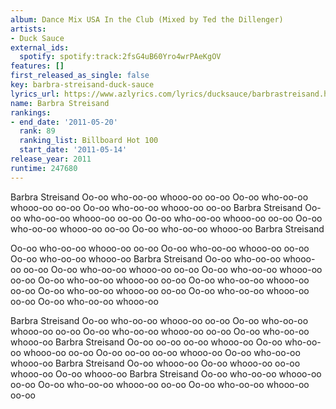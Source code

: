 ```yaml
---
album: Dance Mix USA In the Club (Mixed by Ted the Dillenger)
artists:
- Duck Sauce
external_ids:
  spotify: spotify:track:2fsG4uB60Yro4wrPAeKgOV
features: []
first_released_as_single: false
key: barbra-streisand-duck-sauce
lyrics_url: https://www.azlyrics.com/lyrics/ducksauce/barbrastreisand.html
name: Barbra Streisand
rankings:
- end_date: '2011-05-20'
  rank: 89
  ranking_list: Billboard Hot 100
  start_date: '2011-05-14'
release_year: 2011
runtime: 247680
---
```

Barbra Streisand
Oo-oo who-oo-oo whooo-oo oo-oo
Oo-oo who-oo-oo whooo-oo oo-oo
Oo-oo who-oo-oo whooo-oo oo-oo
Barbra Streisand
Oo-oo who-oo-oo whooo-oo oo-oo
Oo-oo who-oo-oo whooo-oo oo-oo
Oo-oo who-oo-oo whooo-oo oo-oo
Oo-oo who-oo-oo whooo-oo
Barbra Streisand

Oo-oo who-oo-oo whooo-oo oo-oo
Oo-oo who-oo-oo whooo-oo oo-oo
Oo-oo who-oo-oo whooo-oo
Barbra Streisand
Oo-oo who-oo-oo whooo-oo oo-oo
Oo-oo who-oo-oo whooo-oo oo-oo
Oo-oo who-oo-oo whooo-oo oo-oo
Oo-oo who-oo-oo whooo-oo oo-oo
Oo-oo who-oo-oo whooo-oo oo-oo
Oo-oo who-oo-oo whooo-oo oo-oo
Oo-oo who-oo-oo whooo-oo oo-oo
Oo-oo who-oo-oo whooo-oo

Barbra Streisand
Oo-oo who-oo-oo whooo-oo oo-oo
Oo-oo who-oo-oo whooo-oo oo-oo
Oo-oo who-oo-oo whooo-oo oo-oo
Oo-oo who-oo-oo whooo-oo
Barbra Streisand
Oo-oo oo-oo oo-oo whooo-oo
Oo-oo who-oo-oo whooo-oo oo-oo
Oo-oo oo-oo oo-oo whooo-oo
Oo-oo who-oo-oo whooo-oo
Barbra Streisand
Oo-oo whooo-oo
Oo-oo whooo-oo oo-oo whooo-oo
Oo-oo whooo-oo
Barbra Streisand
Oo-oo who-oo-oo whooo-oo oo-oo
Oo-oo who-oo-oo whooo-oo oo-oo
Oo-oo who-oo-oo whooo-oo oo-oo
